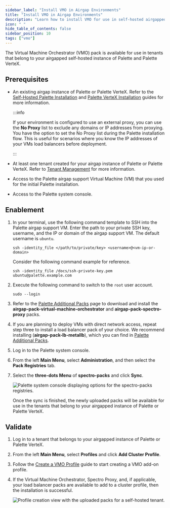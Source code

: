 ```yaml
---
sidebar_label: "Install VMO in Airgap Environments"
title: "Install VMO in Airgap Environments"
description: "Learn how to install VMO for use in self-hosted airgapped instances of Palette and Palette VerteX."
icon: " "
hide_table_of_contents: false
sidebar_position: 10
tags: ["vmo"]
---
```


The Virtual Machine Orchestrator (VMO) pack is available for use in tenants that belong to your airgapped self-hosted
instance of Palette and Palette VerteX.

## Prerequisites

- An existing airgap instance of Palette or Palette VerteX. Refer to the
  [Self-Hosted Palette Installation](../enterprise-version/install-palette/install-palette.md) and
  [Palette VerteX Installation](../vertex/install-palette-vertex/install-palette-vertex.md) guides for more information.

  :::info

  If your environment is configured to use an external proxy, you can use the **No Proxy** list to exclude any domains
  or IP addresses from proxying. You have the option to set the No Proxy list during the Palette installation flow. This
  is useful for scenarios where you know the IP addresses of your VMs load balancers before deployment.

  :::

- At least one tenant created for your airgap instance of Palette or Palette VerteX. Refer to
  [Tenant Management](../enterprise-version/system-management/tenant-management.md) for more information.

- Access to the Palette airgap support Virtual Machine (VM) that you used for the initial Palette installation.

- Access to the Palette system console.

## Enablement

1. In your terminal, use the following command template to SSH into the Palette airgap support VM. Enter the path to
   your private SSH key, username, and the IP or domain of the airgap support VM. The default username is `ubuntu`.

   ```shell
   ssh -identity_file </path/to/private/key> <username>@<vm-ip-or-domain>
   ```

   Consider the following command example for reference.

   ```shell
   ssh -identity_file /docs/ssh-private-key.pem ubuntu@palette.example.com
   ```

2. Execute the following command to switch to the `root` user account.

   ```shell
   sudo --login
   ```

3. Refer to the [Palette Additional Packs](../enterprise-version/install-palette/airgap/supplemental-packs.md) page to
   download and install the **airgap-pack-virtual-machine-orchestrator** and **airgap-pack-spectro-proxy** packs.

4. If you are planning to deploy VMs with direct network access, repeat step three to install a load balancer pack of
   your choice. We recommend installing <VersionedLink text="MetalLB" url="/integrations/packs/?pack=lb-metallb" />
   (**airgap-pack-lb-metallb**), which you can find in
   [Palette Additional Packs](../enterprise-version/install-palette/airgap/supplemental-packs.md).

5. Log in to the Palette system console.

6. From the left **Main Menu**, select **Administration**, and then select the **Pack Registries** tab.

7. Select the **three-dots Menu** of **spectro-packs** and click **Sync**.

   ![Palette system console displaying options for the spectro-packs registries.](/vm-management_install-vmo-in-airgap_sync-packs.webp)

   Once the sync is finished, the newly uploaded packs will be available for use in the tenants that belong to your
   airgapped instance of Palette or Palette VerteX.

## Validate

1. Log in to a tenant that belongs to your airgapped instance of Palette or Palette VerteX.

2. From the left **Main Menu**, select **Profiles** and click **Add Cluster Profile**.

3. Follow the [Create a VMO Profile](./create-vmo-profile.md) guide to start creating a VMO add-on profile.

4. If the Virtual Machine Orchestrator, Spectro Proxy, and, if applicable, your load balancer packs are available to add
   to a cluster profile, then the installation is successful.

   ![Profile creation view with the uploaded packs for a self-hosted tenant.](/vm-management_install-vmo-in-airgap_validate-packs.webp)

